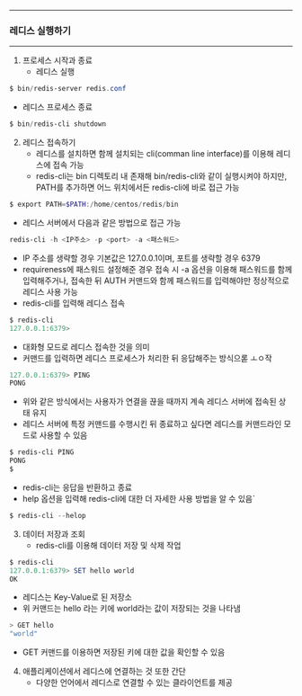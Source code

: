 -----
### 레디스 실행하기
-----
1. 프로세스 시작과 종료
   - 레디스 실행
```powershell
$ bin/redis-server redis.conf
```
   - 레디스 프로세스 종료
```powershell
$ bin/redis-cli shutdown
```

2. 레디스 접속하기
   - 레디스를 설치하면 함께 설치되는 cli(comman line interface)를 이용해 레디스에 접속 가능
   - redis-cli는 bin 디렉토리 내 존재해 bin/redis-cli와 같이 실행시켜야 하지만, PATH를 추가하면 어느 위치에서든 redis-cli에 바로 접근 가능
```powershell
$ export PATH=$PATH:/home/centos/redis/bin
```
   - 레디스 서버에서 다음과 같은 방법으로 접근 가능
```powershell
redis-cli -h <IP주소> -p <port> -a <패스워드>
```
   - IP 주소를 생략할 경우 기본값은 127.0.0.1이며, 포트를 생략할 경우 6379
   - requireness에 패스워드 설정해준 경우 접속 시 -a 옵션을 이용해 패스워드를 함께 입력해주거나, 접속한 뒤 AUTH 커맨드와 함께 패스워드를 입력해야만 정상적으로 레디스 사용 가능
   - redis-cli를 입력해 레디스 접속
```powershell
$ redis-cli
127.0.0.1:6379>
```
   - 대화형 모드로 레디스 접속한 것을 의미
   - 커맨드를 입력하면 레디스 프로세스가 처리한 뒤 응답해주는 방식으롣 ㅗㅇ작
```powershell
127.0.0.1:6379> PING
PONG
```
   - 위와 같은 방식에서는 사용자가 연결을 끊을 때까지 계속 레디스 서버에 접속된 상태 유지
   - 레디스 서버에 특정 커맨드를 수행시킨 뒤 종료하고 싶다면 레디스를 커맨드라인 모드로 사용할 수 있음
```powershell
$ redis-cli PING
PONG
$
```
   - redis-cli는 응답을 반환하고 종료
   - help 옵션을 입력해 redis-cli에 대한 더 자세한 사용 방법을 알 수 있음`
```powershell
$ redis-cli --helop
```

3. 데이터 저장과 조회
   - redis-cli를 이용해 데이터 저장 및 삭제 작업
```powershell
$ redis-cli
127.0.0.1:6379> SET hello world
OK
```
   - 레디스는 Key-Value로 된 저장소
   - 위 커맨드는 hello 라는 키에 world라는 값이 저장되는 것을 나타냄
```powershell
> GET hello
"world"
```
   - GET 커맨드를 이용하면 저장된 키에 대한 값을 확인할 수 있음

4. 애플리케이션에서 레디스에 연결하는 것 또한 간단
   - 다양한 언어에서 레디스로 연결할 수 있는 클라이언트를 제공
   
